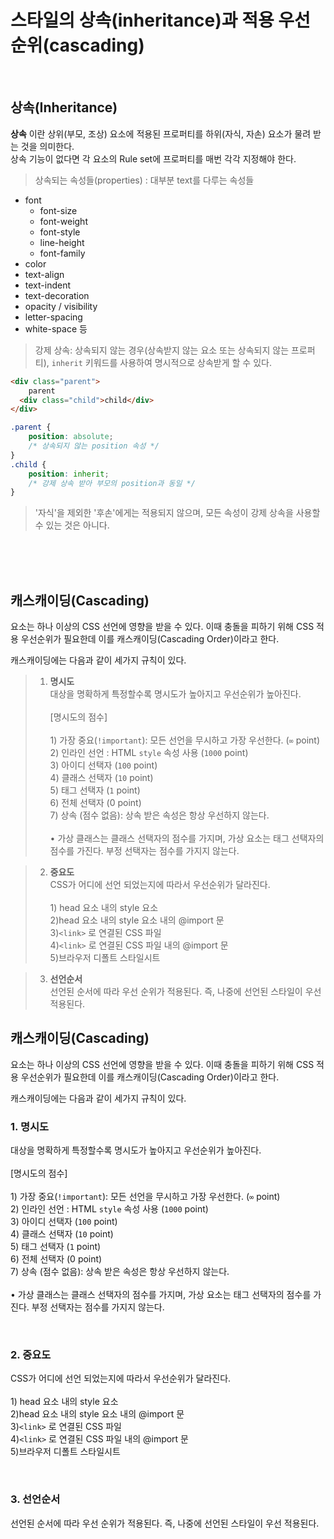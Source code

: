 # 스타일의 상속(inheritance)과 적용 우선 순위(cascading)
<br>

## 상속(Inheritance)

__상속__ 이란 상위(부모, 조상) 요소에 적용된 프로퍼티를 하위(자식, 자손) 요소가 물려 받는 것을 의미한다.<br> 상속 기능이 없다면 각 요소의 Rule set에 프로퍼티를 매번 각각 지정해야 한다.

> 상속되는 속성들(properties)
: 대부분 text를 다루는 속성들
- font
  - font-size
  - font-weight
  - font-style
  - line-height
  - font-family
- color
- text-align
- text-indent
- text-decoration
- opacity / visibility
- letter-spacing
- white-space 등
    
> 강제 상속: 상속되지 않는 경우(상속받지 않는 요소 또는 상속되지 않는 프로퍼티), `inherit` 키워드를 사용하여 명시적으로 상속받게 할 수 있다.<br>


```html
<div class="parent">
    parent
  <div class="child">child</div>
</div>
```
```css
.parent {
    position: absolute;
    /* 상속되지 않는 position 속성 */
}
.child {
    position: inherit;
    /* 강제 상속 받아 부모의 position과 동일 */
}
```
> '자식'을 제외한 '후손'에게는 적용되지 않으며, 모든 속성이 강제 상속을 사용할 수 있는 것은 아니다.

<br>
<br>
<br>

## 캐스캐이딩(Cascading)

요소는 하나 이상의 CSS 선언에 영향을 받을 수 있다. 이때 충돌을 피하기 위해 CSS 적용 우선순위가 필요한데 이를 캐스캐이딩(Cascading Order)이라고 한다.

캐스캐이딩에는 다음과 같이 세가지 규칙이 있다.
> 1. __명시도__
<br>대상을 명확하게 특정할수록 명시도가 높아지고 우선순위가 높아진다.
<br><br>[명시도의 점수]<br><br>1&rpar; 가장 중요(<code>!important</code>): 모든 선언을 무시하고 가장 우선한다. (`∞` point)<br>
2&rpar; 인라인 선언 : HTML <code>style</code> 속성 사용 (`1000` point)
<br>3&rpar; 아이디 선택자 (`100` point)
<br>4&rpar; 클래스 선택자 (`10` point)
<br>5&rpar; 태그 선택자 (`1` point)
<br>6&rpar; 전체 선택자 (0 point)
<br>7&rpar; 상속 (점수 없음): 상속 받은 속성은 항상 우선하지 않는다. <br><br>• 가상 클래스는 클래스 선택자의 점수를 가지며, 가상 요소는 태그 선택자의 점수를 가진다. 부정 선택자는 점수를 가지지 않는다.


> 2. __중요도__
<br>CSS가 어디에 선언 되었는지에 따라서 우선순위가 달라진다.
<br><br>
1&rpar; head 요소 내의 style 요소<Br>
2&rpar;head 요소 내의 style 요소 내의 @import 문<br>
3&rpar;`<link>` 로 연결된 CSS 파일<br>
4&rpar;`<link>` 로 연결된 CSS 파일 내의 @import 문<br>
5&rpar;브라우저 디폴트 스타일시트


> 3. __선언순서__
<br>선언된 순서에 따라 우선 순위가 적용된다. 즉, 나중에 선언된 스타일이 우선 적용된다.


## 캐스캐이딩(Cascading)

요소는 하나 이상의 CSS 선언에 영향을 받을 수 있다. 이때 충돌을 피하기 위해 CSS 적용 우선순위가 필요한데 이를 캐스캐이딩(Cascading Order)이라고 한다.

캐스캐이딩에는 다음과 같이 세가지 규칙이 있다.
### 1. __명시도__
대상을 명확하게 특정할수록 명시도가 높아지고 우선순위가 높아진다.
<br><br>[명시도의 점수]<br><br>1&rpar; 가장 중요(<code>!important</code>): 모든 선언을 무시하고 가장 우선한다. (`∞` point)<br>
2&rpar; 인라인 선언 : HTML <code>style</code> 속성 사용 (`1000` point)
<br>3&rpar; 아이디 선택자 (`100` point)
<br>4&rpar; 클래스 선택자 (`10` point)
<br>5&rpar; 태그 선택자 (`1` point)
<br>6&rpar; 전체 선택자 (0 point)
<br>7&rpar; 상속 (점수 없음): 상속 받은 속성은 항상 우선하지 않는다. <br><br>• 가상 클래스는 클래스 선택자의 점수를 가지며, 가상 요소는 태그 선택자의 점수를 가진다. 부정 선택자는 점수를 가지지 않는다.

<br>

### 2. __중요도__
CSS가 어디에 선언 되었는지에 따라서 우선순위가 달라진다.
<br><br>
1&rpar; head 요소 내의 style 요소<Br>
2&rpar;head 요소 내의 style 요소 내의 @import 문<br>
3&rpar;`<link>` 로 연결된 CSS 파일<br>
4&rpar;`<link>` 로 연결된 CSS 파일 내의 @import 문<br>
5&rpar;브라우저 디폴트 스타일시트

<Br>

### 3. __선언순서__
선언된 순서에 따라 우선 순위가 적용된다. 즉, 나중에 선언된 스타일이 우선 적용된다.

